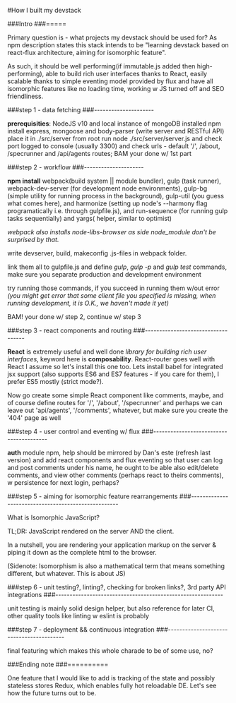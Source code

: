 #How I built my devstack

###Intro
###=====

Primary question is - what projects my devstack should be used for? As npm description states this stack intends to be "learning devstack based on react-flux architecture, aiming for isomorphic feature".

As such, it should be well performing(if immutable.js added then high-performing), able to build rich user interfaces thanks to React, easily scalable thanks to simple eventing model provided by flux and
have all isomorphic features like no loading time, working w JS turned off and SEO friendliness.

###step 1 - data fetching
###---------------------

**prerequisities**: NodeJS v10 and local instance of mongoDB installed
npm install express, mongoose and body-parser (write server and  RESTful API) place it in ./src/server
from root run node ./src/server/server.js and check port logged to console (usually 3300) and check urls - default '/', /about, /specrunner and /api/agents routes;
BAM your done w/ 1st part

###step 2 - workflow
###---------------------

**npm install** webpack(build system || module bundler), gulp (task runner), webpack-dev-server (for development node environments), gulp-bg (simple utility for running process in the background), gulp-util (you guess what comes here),
and harmonize (setting up node's --harmony flag programatically i.e. through gulpfile.js), and run-sequence (for running gulp tasks sequentially) and yargs( helper, similar to optimist)

*webpack also installs node-libs-browser as side node_module don't be surprised by that.*

write devserver, build, makeconfig .js-files in webpack folder.

link them all to gulpfile.js and define *gulp*, *gulp -p* and *gulp test* commands, make sure you separate production and development environment

try running those commands, if you succeed in running them w/out error *(you might get error that some client file you specified is missing, when running development, it is O.K., we haven't made it yet)*

BAM! your done w/ step 2, continue w/ step 3

###step 3 - react components and routing
###-----------------------------------

**React** is extremely useful and well done *library for building rich user interfaces*, keyword here is **composability**. React-router goes well with React I assume so let's install this one too. Lets install babel for integrated
jsx support (also supports ES6 and ES7 features - if you care for them), I prefer ES5 mostly (strict mode?).

Now go create some simple React component like comments, maybe, and of course define routes for '/', '/about', '/specrunner' and perhaps we can leave out 'api/agents', '/comments', whatever, but make sure you create the
'404' page as well

###step 4 - user control and eventing w/ flux
###----------------------------------------

**auth** module npm, help should be mirrored by Dan's este (refresh last version) and add react components and flux eventing so that user can log and post comments under his name, he ought to be able also edit/delete comments, and view
other comments (perhaps react to theirs comments), w persistence for next login, perhaps?

###step 5 - aiming for isomorphic feature rearrangements
###----------------------------------------------------

What is Isomorphic JavaScript?

TL;DR: JavaScript rendered on the server AND the client.

In a nutshell, you are rendering your application markup on the server & piping it down as the complete html to the browser.

(Sidenote: Isomorphism is also a mathematical term that means something different, but whatever. This is about JS)

###step 6 - unit testing?, linting?, checking for broken links?, 3rd party API integrations
###-----------------------------------------------------------

unit testing is mainly solid design helper, but also reference for later CI, other quality tools like linting w eslint is probably

###step 7 - deployment && continuous integration
###-----------------------------------------  

final featuring which makes this whole charade to be of some use, no?

###Ending note
###==========

One feature that I would like to add is tracking of the state and possibly stateless stores Redux, which enables fully hot reloadable DE. Let's see how the future turns out to be.
